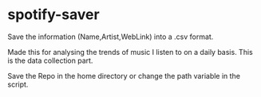 # spotify-saver

Save the information (Name,Artist,WebLink) into a .csv format.

Made this for analysing the trends of music I listen to on a daily basis. This is the data collection part.

Save the Repo in the home directory or change the path variable in the script.
